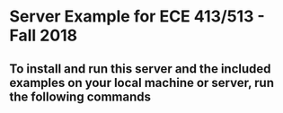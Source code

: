 # Server Example for ECE 413/513 - Fall 2018

To install and run this server and the included examples on your local machine or server, run the following commands
- 
